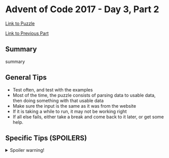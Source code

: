 # Advent of Code 2017 - Day 3, Part 2

[Link to Puzzle](https://adventofcode.com/2017/day/3#part2)

[Link to Previous Part](https://github.com/CodingAP/unofficial-aoc-syllabus/blob/main/years/2017/day3/part1.md)

## Summary
summary

## General Tips
- Test often, and test with the examples
- Most of the time, the puzzle consists of parsing data to usable data, then doing something with that usable data
- Make sure the input is the same as it was from the website
- If it is taking a while to run, it may not be working right
- If all else fails, either take a break and come back to it later, or get some help.

## Specific Tips (SPOILERS)
<details> <summary>Spoiler warning!</summary>

specific tips

</details>